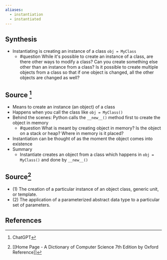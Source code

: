 ```yaml
---
aliases:
  - instantiation
  - instantiated
---
```

## Synthesis
- Instantiating is creating an instance of a class `obj = MyClass`
	- #question While it's possible to create an instance of a class, are there other ways to modify a class? Can you create something else other than an instance from a class? Is it possible to create multiple objects from a class so that if one object is changed, all the other objects are changed as well?
## Source [^1]
- Means to create an instance (an object) of a class
- Happens when you call the class like `obj = MyClass()`
- Behind the scenes: Python calls the `__new__()` method first to create the object in memory
	- #question What is meant by creating object in memory? Is the object on a stack or heap? Where in memory is it placed?
- Instantiation can be thought of as the moment the object comes into existence
- Summary
	- Instantiate creates an object from a class which happens in `obj = MyClass()` and done by `__new__()`

## Source[^2]
- (1) The creation of a particular instance of an object class, generic unit, or template.
- (2) The application of a parameterized abstract data type to a particular set of parameters.
## References

[^1]: ChatGPT
[^2]: [[Home Page - A Dictionary of Computer Science 7th Edition by Oxford Reference]]